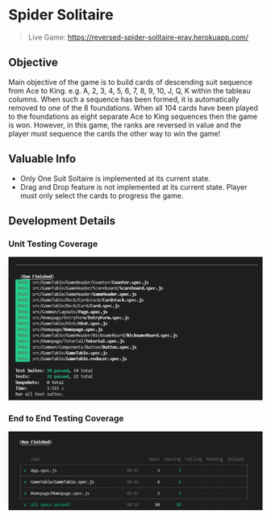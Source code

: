 # Spider Solitaire

> Live Game: https://reversed-spider-solitaire-eray.herokuapp.com/

## Objective

Main objective of the game is to build cards of descending suit sequence from Ace to King. e.g. A, 2, 3, 4, 5, 6, 7, 8, 9, 10, J, Q, K within the tableau columns. When such a sequence has been formed, it is automatically removed to one of the 8 foundations. When all 104 cards have been played to the foundations as eight separate Ace to King sequences then the game is won.
However, in this game, the ranks are reversed in value and the player must sequence the cards the other way to win the game!

## Valuable Info

* Only One Suit Soltaire is implemented at its current state.
*  Drag and Drop feature is not implemented at its current state. Player must only select the cards to progress the game.


## Development Details

### Unit Testing Coverage

![Unit Test Coverage](/.readme-assets/unit-tests.PNG)

### End to End Testing Coverage

![E2E Test Coverage](/.readme-assets/end-to-end-tests.PNG)

